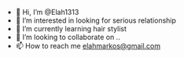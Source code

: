 - 👋 Hi, I’m @Elah1313
- 👀 I’m interested in looking for serious relationship 
- 🌱 I’m currently learning hair stylist 
- 💞️ I’m looking to collaborate on ..
- 📫 How to reach me elahmarkos@gmail.com 

<!---
Elah1313/Elah1313 is a ✨ special ✨ repository because its `README.md` (this file) appears on your GitHub profile.
You can click the Preview link to take a look at your changes.
--->
